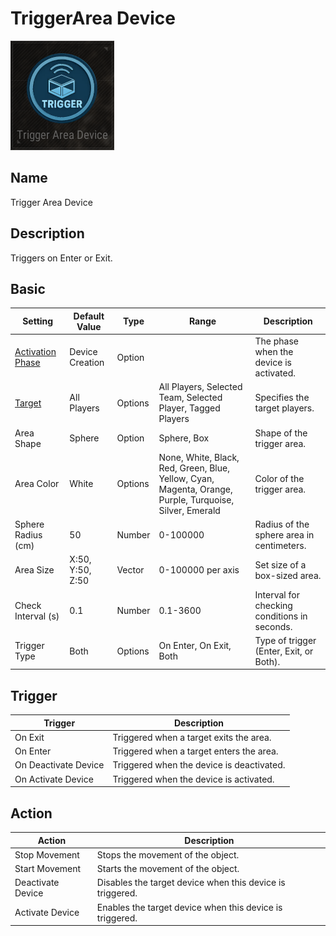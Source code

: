 # TriggerArea Device

![TriggerArea Icon](../.images/DeviceIcons/Device_TriggerArea.png)

## Name

Trigger Area Device

## Description

Triggers on Enter or Exit.

## Basic

| Setting                                      | Default Value     | Type | Range | Description                                      |
|----------------------------------------------|-------------------|------|-------|--------------------------------------------------|
| [Activation Phase](../General/Common_Device_Settings.md#activation-phase) | Device Creation    | Option | | The phase when the device is activated.           |
| [Target](../General/Common_Device_Settings.md#target)                     | All Players        | Options | All Players, Selected Team, Selected Player, Tagged Players | Specifies the target players.                     |
| Area Shape                                   | Sphere            | Option | Sphere, Box | Shape of the trigger area.                        |
| Area Color                                   | White             | Options | None, White, Black, Red, Green, Blue, Yellow, Cyan, Magenta, Orange, Purple, Turquoise, Silver, Emerald | Color of the trigger area.                        |
| Sphere Radius (cm)                           | 50                | Number | 0-100000 | Radius of the sphere area in centimeters.         |
| Area Size                           | X:50, Y:50, Z:50                 | Vector | 0-100000 per axis | Set size of a box-sized area.         |
| Check Interval (s)                           | 0.1               | Number | 0.1-3600 | Interval for checking conditions in seconds.      |
| Trigger Type                                 | Both              | Options | On Enter, On Exit, Both | Type of trigger (Enter, Exit, or Both).           |

## Trigger

| Trigger                | Description                                                        |
|------------------------|--------------------------------------------------------------------|
| On Exit                | Triggered when a target exits the area.                            |
| On Enter               | Triggered when a target enters the area.                           |
| On Deactivate Device   | Triggered when the device is deactivated.                          |
| On Activate Device     | Triggered when the device is activated.                            |

## Action

| Action                | Description                                                        |
|-----------------------|--------------------------------------------------------------------|
| Stop Movement         | Stops the movement of the object.                                   |
| Start Movement        | Starts the movement of the object.                                  |
| Deactivate Device     | Disables the target device when this device is triggered.           |
| Activate Device       | Enables the target device when this device is triggered.            |
